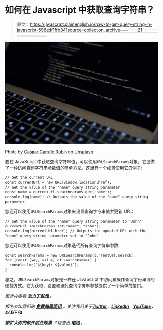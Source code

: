 # 如何在 Javascript 中获取查询字符串？

> 原文：<https://javascript.plainenglish.io/how-to-get-query-string-in-javascript-596edf1ffb34?source=collection_archive---------21----------------------->

![](img/ce65ecabe95395097cb0169b90f4e08b.png)

Photo by [Caspar Camille Rubin](https://unsplash.com/@casparrubin?utm_source=medium&utm_medium=referral) on [Unsplash](https://unsplash.com?utm_source=medium&utm_medium=referral)

要在 JavaScript 中获取查询字符串值，可以使用`URLSearchParams`对象，它提供了一种访问查询字符串参数值的简单方法。这里有一个如何使用它的例子:

```
// Get the current URL
const currentUrl = new URL(window.location.href);
// Get the value of the "name" query string parameter
const name = currentUrl.searchParams.get("name");
console.log(name); // Outputs the value of the "name" query string parameter
```

您还可以使用`URLSearchParams`对象来设置查询字符串值并更新 URL:

```
// Set the value of the "name" query string parameter to "John"
currentUrl.searchParams.set("name", "John");
console.log(currentUrl.href); // Outputs the updated URL with the "name" query string parameter set to "John"
```

您还可以使用`URLSearchParams`对象迭代所有查询字符串参数:

```
const searchParams = new URLSearchParams(currentUrl.search);
for (const [key, value] of searchParams) {
  console.log(`${key}: ${value}`);
}
```

总之，`URLSearchParams`对象是一种在 JavaScript 中访问和操作查询字符串值的便捷方式。它为获取、设置和迭代查询字符串参数提供了一个简单的接口。

*更多内容看* [***说白了就是***](https://plainenglish.io/) *。*

*报名参加我们的* [***免费每周简讯***](http://newsletter.plainenglish.io/) *。关注我们关于*[***Twitter***](https://twitter.com/inPlainEngHQ)，[***LinkedIn***](https://www.linkedin.com/company/inplainenglish/)***，***[***YouTube***](https://www.youtube.com/channel/UCtipWUghju290NWcn8jhyAw)***，以及*******不和****

****想扩大你的软件创业规模*** *？检查出* [***电路***](https://circuit.ooo/?utm=publication-post-cta) *。**